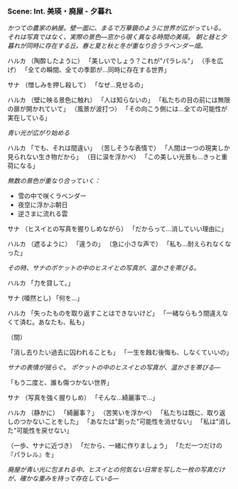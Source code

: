 ### Scene: Int. 美瑛・廃屋 - 夕暮れ

*かつての農家の納屋。壁一面に、まるで万華鏡のように世界が広がっている。*
*それは写真ではなく、実際の景色―窓から覗く異なる時間の美瑛。*
*朝と昼と夕暮れが同時に存在する丘。春と夏と秋と冬が重なり合うラベンダー畑。*

ハルカ
（陶酔したように）
「美しいでしょう？これが"パラレル"」
（手を広げ）
「全ての瞬間、全ての季節が...同時に存在する世界」

サナ
（憎しみを押し殺して）
「なぜ...見せるの」

ハルカ
（壁に映る景色に触れ）
「人は知らないの」
「私たちの目の前には無限の扉が開かれていて」
（風景が波打つ）
「その向こう側には...全ての可能性が実在している」

*青い光が広がり始める*

ハルカ
「でも、それは間違い」
（苦しそうな表情で）
「人間は一つの現実しか見られない生き物だから」
（目に涙を浮かべ）
「この美しい光景も...きっと重荷になる」

*無数の景色が重なり合っていく：*
- 雪の中で咲くラベンダー
- 夜空に浮かぶ朝日
- 逆さまに流れる雲

サナ
（ヒスイとの写真を握りしめながら）
「だからって...消していい理由に」

ハルカ
（遮るように）
「違うの」
（急に小さな声で）
「私も...耐えられなくなった」

*その時、サナのポケットの中のヒスイとの写真が、温かさを帯びる。*

ハルカ
「力を貸して。」

サナ
(唖然とし)
「何を…」

ハルカ
「失ったものを取り返すことはできないけど」
「一緒ならもう間違えなくて済む。あなたも、私も」

（間）

「消し去りたい過去に囚われることも」
「一生を蝕む後悔も、しなくていいの」

*サナの表情が揺らぐ。*
*ポケットの中のヒスイとの写真が、温かさを帯びる―*

「もう二度と、誰も傷つかない世界」

サナ
（写真を強く握りしめ）
「そんな...綺麗事で...」


ハルカ
（静かに）
「綺麗事？」
（苦笑いを浮かべ）
「私たちは既に、取り返しのつかないことをした」
「あなたは"創った"可能性を消せない」
「私は"消した"可能性を戻せない」

（一歩、サナに近づき）
「だから、一緒に作りましょう」
「ただ一つだけの『パラレル』を」

*廃屋が青い光に包まれる中、ヒスイとの何気ない日常を写した一枚の写真だけが、確かな重みを持って存在している―*